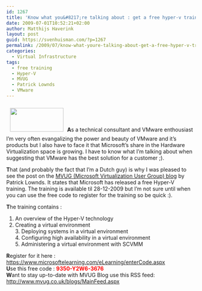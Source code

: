 ```yaml
---
id: 1267
title: 'Know what you&#8217;re talking about : get a free hyper-v training'
date: 2009-07-01T10:52:21+02:00
author: Matthijs Haverink
layout: post
guid: https://svenhuisman.com/?p=1267
permalink: /2009/07/know-what-youre-talking-about-get-a-free-hyper-v-training/
categories:
  - Virtual Infrastructure
tags:
  - free training
  - Hyper-V
  - MVUG
  - Patrick Lownds
  - VMware
---
```

**<img class="alignleft" style="margin: 10px;" title="Hyper-V" src="http://confessionsandsarcasm.com/wp-content/uploads/2009/04/windows-server-2008-hyper-v-logo-v_2.png" alt="" width="142" height="63" />A**s a technical consultant and VMware enthousiast I&#8217;m very often evangalizing the power and beauty of VMware and it&#8217;s products but I also have to face it that Microsoft&#8217;s share in the Hardware Virtualization space is growing. I have to know what I&#8217;m talking about when suggesting that VMware has the best solution for a customer ;).

**T**hat (and probably the fact that I&#8217;m a Dutch guy) is why I was pleased to see the post on the <a href="http://www.mvug.co.uk/blogs/" target="_blank">MVUG (Microsoft Virtualization User Group) blog</a> by Patrick Lownds. It states that Microsoft has released a free Hyper-V training. The training is available til 28-12-2009 but I&#8217;m not sure until when you can use the free code to register for the training so be quick :).  
<!--more-->

**T**he training contains :  
1. An overview of the Hyper-V technology  
2. Creating a virtual environment  
3. Deploying systems in a virtual environment  
4. Configuring high availability in a virtual environment  
5. Administering a virtual environment with SCVMM

**R**egister for it here : <a href="https://www.microsoftelearning.com/eLearning/enterCode.aspx" target="_blank">https://www.microsoftelearning.com/eLearning/enterCode.aspx</a>  
**U**se this free code : <span style="COLOR: #ff0000"><strong>9350-Y2W6-3676</strong></span>  
**W**ant to stay up-to-date with MVUG Blog use this RSS feed: <a href="http://www.mvug.co.uk/blogs/MainFeed.aspx" target="_blank">http://www.mvug.co.uk/blogs/MainFeed.aspx</a>